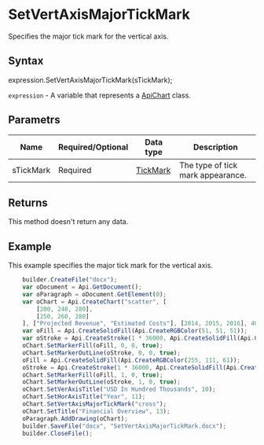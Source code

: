 # SetVertAxisMajorTickMark

Specifies the major tick mark for the vertical axis.

## Syntax

expression.SetVertAxisMajorTickMark(sTickMark);

`expression` - A variable that represents a [ApiChart](../ApiChart.md) class.

## Parametrs

| **Name** | **Required/Optional** | **Data type** | **Description** |
| ------------- | ------------- | ------------- | ------------- |
| sTickMark | Required | [TickMark](../../../Enumerations/TickMark.md) | The type of tick mark appearance. |

## Returns

This method doesn't return any data.

## Example

This example specifies the major tick mark for the vertical axis.

```javascript
	builder.CreateFile("docx");
	var oDocument = Api.GetDocument();
	var oParagraph = oDocument.GetElement(0);
	var oChart = Api.CreateChart("scatter", [
		[200, 240, 280],
		[250, 260, 280]
	], ["Projected Revenue", "Estimated Costs"], [2014, 2015, 2016], 4051300, 2347595, 24);
	var oFill = Api.CreateSolidFill(Api.CreateRGBColor(51, 51, 51));
	var oStroke = Api.CreateStroke(1 * 36000, Api.CreateSolidFill(Api.CreateRGBColor(51, 51, 51)));
	oChart.SetMarkerFill(oFill, 0, 0, true);
	oChart.SetMarkerOutLine(oStroke, 0, 0, true);
	oFill = Api.CreateSolidFill(Api.CreateRGBColor(255, 111, 61));
	oStroke = Api.CreateStroke(1 * 36000, Api.CreateSolidFill(Api.CreateRGBColor(255, 111, 61)));
	oChart.SetMarkerFill(oFill, 1, 0, true);
	oChart.SetMarkerOutLine(oStroke, 1, 0, true);
	oChart.SetVerAxisTitle("USD In Hundred Thousands", 10);
	oChart.SetHorAxisTitle("Year", 11);
	oChart.SetVertAxisMajorTickMark("cross");
	oChart.SetTitle("Financial Overview", 13);
	oParagraph.AddDrawing(oChart);
	builder.SaveFile("docx", "SetVertAxisMajorTickMark.docx");
	builder.CloseFile();
```